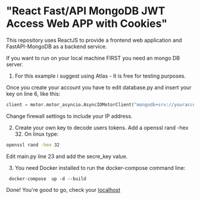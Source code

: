 # "React Fast/API MongoDB JWT Access Web APP with Cookies"

This repository uses ReactJS to provide a frontend web application and FastAPI-MongoDB as a backend service.  

If you want to run on your local machine FIRST you need an mongo DB server.

1) For this example i suggest using Atlas - It is free for testing purposes.  

Once you create your account you have to edit database.py and insert your key on line 6, like this:

```python
client = motor.motor_asyncio.AsyncIOMotorClient("mongodb+srv://youraccount:<password>@cluster.ffasda1.mongodb.net/?retryWrites=true&w=majority")
```

Change firewall settings to include your IP address.  


2) Create your own key to decode users tokens. Add a openssl rand -hex 32. On linux type:

```bash
openssl rand -hex 32
```
Edit main.py line 23 and add the secre_key value.


3) You need Docker installed to run the docker-compose command line:

```docker
 docker-compose  up -d --build
```

Done! You're good to go, check your [localhost](http://localhost/)
